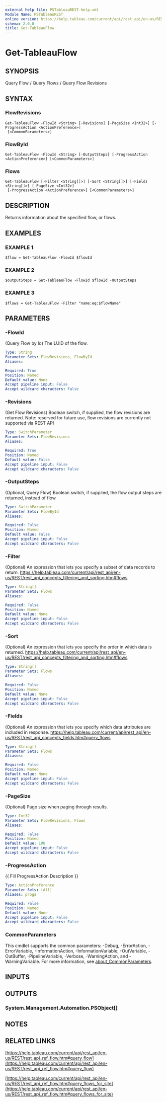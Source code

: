 ```yaml
---
external help file: PSTableauREST-help.xml
Module Name: PSTableauREST
online version: https://help.tableau.com/current/api/rest_api/en-us/REST/rest_api_ref_flow.htm#query_flow
schema: 2.0.0
title: Get-TableauFlow
---
```


# Get-TableauFlow

## SYNOPSIS
Query Flow / Query Flows / Query Flow Revisions

## SYNTAX

### FlowRevisions
```
Get-TableauFlow -FlowId <String> [-Revisions] [-PageSize <Int32>] [-ProgressAction <ActionPreference>]
 [<CommonParameters>]
```

### FlowById
```
Get-TableauFlow -FlowId <String> [-OutputSteps] [-ProgressAction <ActionPreference>] [<CommonParameters>]
```

### Flows
```
Get-TableauFlow [-Filter <String[]>] [-Sort <String[]>] [-Fields <String[]>] [-PageSize <Int32>]
 [-ProgressAction <ActionPreference>] [<CommonParameters>]
```

## DESCRIPTION
Returns information about the specified flow, or flows.

## EXAMPLES

### EXAMPLE 1
```
$flow = Get-TableauFlow -FlowId $flowId
```

### EXAMPLE 2
```
$outputSteps = Get-TableauFlow -FlowId $flowId -OutputSteps
```

### EXAMPLE 3
```
$flows = Get-TableauFlow -Filter "name:eq:$flowName"
```

## PARAMETERS

### -FlowId
(Query Flow by Id) The LUID of the flow.

```yaml
Type: String
Parameter Sets: FlowRevisions, FlowById
Aliases:

Required: True
Position: Named
Default value: None
Accept pipeline input: False
Accept wildcard characters: False
```

### -Revisions
(Get Flow Revisions) Boolean switch, if supplied, the flow revisions are returned.
Note: reserved for future use, flow revisions are currently not supported via REST API

```yaml
Type: SwitchParameter
Parameter Sets: FlowRevisions
Aliases:

Required: True
Position: Named
Default value: False
Accept pipeline input: False
Accept wildcard characters: False
```

### -OutputSteps
(Optional, Query Flow) Boolean switch, if supplied, the flow output steps are returned, instead of flow.

```yaml
Type: SwitchParameter
Parameter Sets: FlowById
Aliases:

Required: False
Position: Named
Default value: False
Accept pipeline input: False
Accept wildcard characters: False
```

### -Filter
(Optional)
An expression that lets you specify a subset of data records to return.
https://help.tableau.com/current/api/rest_api/en-us/REST/rest_api_concepts_filtering_and_sorting.htm#flows

```yaml
Type: String[]
Parameter Sets: Flows
Aliases:

Required: False
Position: Named
Default value: None
Accept pipeline input: False
Accept wildcard characters: False
```

### -Sort
(Optional)
An expression that lets you specify the order in which data is returned.
https://help.tableau.com/current/api/rest_api/en-us/REST/rest_api_concepts_filtering_and_sorting.htm#flows

```yaml
Type: String[]
Parameter Sets: Flows
Aliases:

Required: False
Position: Named
Default value: None
Accept pipeline input: False
Accept wildcard characters: False
```

### -Fields
(Optional)
An expression that lets you specify which data attributes are included in response.
https://help.tableau.com/current/api/rest_api/en-us/REST/rest_api_concepts_fields.htm#query_flows

```yaml
Type: String[]
Parameter Sets: Flows
Aliases:

Required: False
Position: Named
Default value: None
Accept pipeline input: False
Accept wildcard characters: False
```

### -PageSize
(Optional) Page size when paging through results.

```yaml
Type: Int32
Parameter Sets: FlowRevisions, Flows
Aliases:

Required: False
Position: Named
Default value: 100
Accept pipeline input: False
Accept wildcard characters: False
```

### -ProgressAction
{{ Fill ProgressAction Description }}

```yaml
Type: ActionPreference
Parameter Sets: (All)
Aliases: proga

Required: False
Position: Named
Default value: None
Accept pipeline input: False
Accept wildcard characters: False
```

### CommonParameters
This cmdlet supports the common parameters: -Debug, -ErrorAction, -ErrorVariable, -InformationAction, -InformationVariable, -OutVariable, -OutBuffer, -PipelineVariable, -Verbose, -WarningAction, and -WarningVariable. For more information, see [about_CommonParameters](http://go.microsoft.com/fwlink/?LinkID=113216).

## INPUTS

## OUTPUTS

### System.Management.Automation.PSObject[]
## NOTES

## RELATED LINKS

[https://help.tableau.com/current/api/rest_api/en-us/REST/rest_api_ref_flow.htm#query_flow](https://help.tableau.com/current/api/rest_api/en-us/REST/rest_api_ref_flow.htm#query_flow)

[https://help.tableau.com/current/api/rest_api/en-us/REST/rest_api_ref_flow.htm#query_flows_for_site](https://help.tableau.com/current/api/rest_api/en-us/REST/rest_api_ref_flow.htm#query_flows_for_site)


